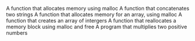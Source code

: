 A function that allocates memory using malloc A function that concatenates two strings A function that allocates memory for an array, using malloc A function that creates an array of intergers A function that reallocates a memory block using malloc and free A program that multiplies two positive numbers
